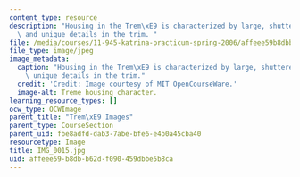```yaml
---
content_type: resource
description: "Housing in the Trem\xE9 is characterized by large, shuttered windows\
  \ and unique details in the trim. "
file: /media/courses/11-945-katrina-practicum-spring-2006/affeee59b8dbb62df090459dbbe5b8ca_IMG_0015.jpg
file_type: image/jpeg
image_metadata:
  caption: "Housing in the Trem\xE9 is characterized by large, shuttered windows and\
    \ unique details in the trim."
  credit: 'Credit: Image courtesy of MIT OpenCourseWare.'
  image-alt: Treme housing character.
learning_resource_types: []
ocw_type: OCWImage
parent_title: "Trem\xE9 Images"
parent_type: CourseSection
parent_uid: fbe8adfd-dab3-7abe-bfe6-e4b0a45cba40
resourcetype: Image
title: IMG_0015.jpg
uid: affeee59-b8db-b62d-f090-459dbbe5b8ca
---
```

